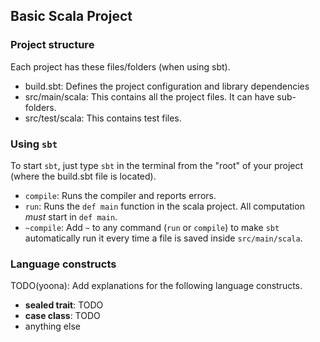 ## Basic Scala Project

### Project structure

Each project has these files/folders (when using sbt).
- build.sbt: Defines the project configuration and library dependencies
- src/main/scala: This contains all the project files. It can have sub-folders.
- src/test/scala: This contains test files.

### Using `sbt`

To start `sbt`, just type `sbt` in the terminal from the "root" of your project
(where the build.sbt file is located).

- `compile`: Runs the compiler and reports errors.
- `run`: Runs the `def main` function in the scala project. All computation *must*
  start in `def main`.
- `~compile`: Add `~` to any command (`run` or `compile`) to make `sbt` automatically
  run it every time a file is saved inside `src/main/scala`.

### Language constructs

TODO(yoona): Add explanations for the following language constructs.

- **sealed trait**: TODO
- **case class**: TODO
- anything else

